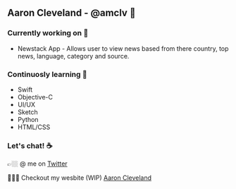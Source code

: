 ## Aaron Cleveland - @amclv 👋

<!--
**amclv/amclv** is a ✨ _special_ ✨ repository because its `README.md` (this file) appears on your GitHub profile.
-->

### Currently working on 🔭
 - Newstack App - Allows user to view news based from there country, top news, language, category and source.
### Continuosly learning 🌱
- Swift
- Objective-C
- UI/UX
- Sketch
- Python
- HTML/CSS
### Let's chat! ☕️
👉🏼 @ me on [Twitter](https://twitter.com/amclv0)

👨🏻‍💻 Checkout my wesbite (WIP) [Aaron Cleveland](https://www.aaroncleveland.com/)
